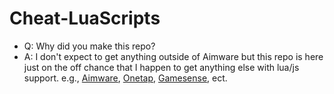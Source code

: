 # Cheat-LuaScripts

* Q: Why did you make this repo?
* A:  I don't expect to get anything outside of Aimware but this repo is here just on the off chance that I happen to get anything else with lua/js support. e.g., [Aimware](https://aimware.net), [Onetap](https://onetap.su/), [Gamesense](https://gamesense.pub/), ect.
